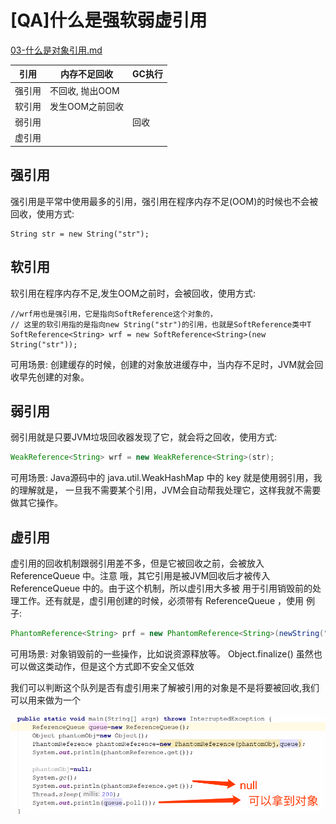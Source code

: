 # [QA]什么是强软弱虚引用

 [03-什么是对象引用.md](../../07-jvm/03-垃圾收集器与内存分配策略/03-什么是对象引用.md) 



| 引用   | 内存不足回收    | GC执行 |
| ------ | --------------- | ------ |
| 强引用 | 不回收, 抛出OOM |        |
| 软引用 | 发生OOM之前回收 |        |
| 弱引用 |                 | 回收   |
| 虚引用 |                 |        |

## 强引用

强引用是平常中使用最多的引用，强引用在程序内存不足(OOM)的时候也不会被回收，使用方式:

```
String str = new String("str");
```

## 软引用

  软引用在程序内存不足,发生OOM之前时，会被回收，使用方式:

```
//wrf用也是强引用，它是指向SoftReference这个对象的，
// 这里的软引用指的是指向new String("str")的引用，也就是SoftReference类中T SoftReference<String> wrf = new SoftReference<String>(new String("str"));
```

可用场景: 创建缓存的时候，创建的对象放进缓存中，当内存不足时，JVM就会回收早先创建的对象。

## 弱引用

弱引用就是只要JVM垃圾回收器发现了它，就会将之回收，使用方式:

```java
WeakReference<String> wrf = new WeakReference<String>(str);
```

可用场景: Java源码中的 java.util.WeakHashMap 中的 key 就是使用弱引用，我的理解就是， 一旦我不需要某个引用，JVM会自动帮我处理它，这样我就不需要做其它操作。

## 虚引用

虚引用的回收机制跟弱引用差不多，但是它被回收之前，会被放入 ReferenceQueue 中。注意 哦，其它引用是被JVM回收后才被传入 ReferenceQueue 中的。由于这个机制，所以虚引用大多被 用于引用销毁前的处理工作。还有就是，虚引用创建的时候，必须带有 ReferenceQueue ，使用 例子:

```java
PhantomReference<String> prf = new PhantomReference<String>(newString("str"), new ReferenceQueue<>());
```

可用场景: 对象销毁前的一些操作，比如说资源释放等。 Object.finalize() 虽然也可以做这类动作，但是这个方式即不安全又低效

我们可以判断这个队列是否有虚引用来了解被引用的对象是不是将要被回收,我们可以用来做为一个

![image-20200914212535674](../../assets/image-20200914212535674.png)

